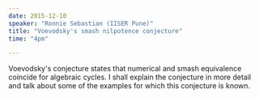 ```yaml
---
date: 2015-12-10
speaker: "Ronnie Sebastian (IISER Pune)"
title: "Voevodsky's smash nilpotence conjecture"
time: "4pm" 

---
```

Voevodsky's conjecture states that numerical and smash
equivalence coincide for algebraic cycles. I shall explain the conjecture
in more detail and talk about some of the examples for which this
conjecture is known.
